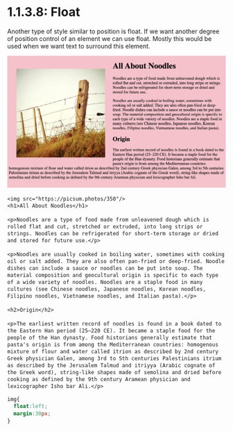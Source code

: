 # 1.1.3.8: Float

Another type of style similar to position is float. If we want another degree of position control of an element we can use float. Mostly this would be used when we want text to surround this element.

![](../../.gitbook/assets/float.png)

```markup
<img src="https://picsum.photos/350"/>
<h1>All About Noodles</h1>

<p>Noodles are a type of food made from unleavened dough which is rolled flat and cut, stretched or extruded, into long strips or strings. Noodles can be refrigerated for short-term storage or dried and stored for future use.</p>

<p>Noodles are usually cooked in boiling water, sometimes with cooking oil or salt added. They are also often pan-fried or deep-fried. Noodle dishes can include a sauce or noodles can be put into soup. The material composition and geocultural origin is specific to each type of a wide variety of noodles. Noodles are a staple food in many cultures (see Chinese noodles, Japanese noodles, Korean noodles, Filipino noodles, Vietnamese noodles, and Italian pasta).</p>

<h2>Origin</h2>

<p>The earliest written record of noodles is found in a book dated to the Eastern Han period (25–220 CE). It became a staple food for the people of the Han dynasty. Food historians generally estimate that pasta's origin is from among the Mediterranean countries: homogenous mixture of flour and water called itrion as described by 2nd century Greek physician Galen, among 3rd to 5th centuries Palestinians itrium as described by the Jerusalem Talmud and itriyya (Arabic cognate of the Greek word), string-like shapes made of semolina and dried before cooking as defined by the 9th century Aramean physician and lexicographer Isho bar Ali.</p>
```

```css
img{
  float:left;
  margin:30px;
}
```

